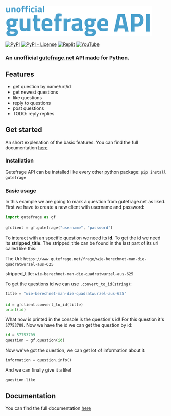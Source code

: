 ![Logo](https://raw.githubusercontent.com/DAMcraft/gutefrage/main/gf-api-logo-new.png)

[![PyPI](https://img.shields.io/pypi/v/gutefrage?color=g&logo=python&logoColor=white)](https://pypi.org/project/gutefrage/)
[![PyPI - License](https://img.shields.io/pypi/l/gutefrage)]()
[![Replit](https://img.shields.io/badge/replit.com-project-blue)](https://replit.com/@DAMcraft/Gutefrage-bot)
[![YouTube](https://img.shields.io/badge/DAMcraft-subscribe-red?logo=youtube&logoColor=white)](https://www.youtube.com/c/DAMcraft)
### An unofficial [gutefrage.net](https://gutefrage.net) API made for Python.
## Features
* get question by name/url/id
* get newest questions 
* like questions 
* reply to questions 
* post questions 
* TODO: reply replies
## Get started
An short explenation of the basic features. You can find the full documentation [here](https://github.com/DAMcraft/gutefrage/wiki#documentation)
### Installation
Gutefrage API can be installed like every other python package: `pip install gutefrage`
### Basic usage
In this example we are going to mark a question from gutefrage.net as liked.
First we have to create a new client with username and password:
```python 
import gutefrage as gf

gfclient = gf.gutefrage("username", "password")
```
To interact with an specific question we need its **id**. To get the id we need its **stripped_title**. The stripped_title can be found in the last part of its url called like this:

The Url: `https://www.gutefrage.net/frage/wie-berechnet-man-die-quadratwurzel-aus-625`

stripped_title: `wie-berechnet-man-die-quadratwurzel-aus-625`

To get the questions id we can use `.convert_to_id(string)`:
```python 
title = "wie-berechnet-man-die-quadratwurzel-aus-625"

id = gfclient.convert_to_id(title)
print(id)
```
What now is printed in the console is the question's id! For this question it's `57753709`.
Now we have the id we can get the question by id:
```python 
id = 57753709 
question = gf.question(id)
```
Now we've got the question, we can get lot of information about it:
```python 
information = question.info()
```
And we can finally give it a like!
```python 
question.like
```
## Documentation
You can find the full documentation [here](https://github.com/DAMcraft/gutefrage/wiki#documentation)
